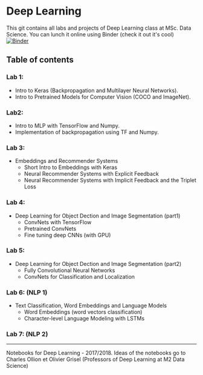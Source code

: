 # Deep Learning

This git contains all labs and projects of Deep Learning class at MSc. Data Science.
You can lunch it online using Binder (check it out it's cool) [![Binder](https://mybinder.org/badge.svg)](https://mybinder.org/v2/gh/imadelhanafi/Deep-Learning-Labs/master)

## Table of contents

### Lab 1: 
- Intro to Keras (Backpropagation and Multilayer Neural Networks).
- Intro to Pretrained Models for Computer Vision (COCO and ImageNet).

### Lab2:
- Intro to MLP with TensorFlow and Numpy.
- Implementation of backpropagation using TF and Numpy.


### Lab 3: 
- Embeddings and Recommender Systems
	- Short Intro to Embeddings with Keras
	- Neural Recommender Systems with Explicit Feedback
	- Neural Recommender Systems with Implicit Feedback and the Triplet Loss

### Lab 4:
- Deep Learning for Object Dection and Image Segmentation (part1)
	- ConvNets with TensorFlow
	- Pretrained ConvNets
	- Fine tuning deep CNNs (with GPU)

### Lab 5:
- Deep Learning for Object Dection and Image Segmentation (part2)
	- Fully Convolutional Neural Networks 
	- ConvNets for Classification and Localization

### Lab 6: (NLP 1)

- Text Classification, Word Embeddings and Language Models
	- Word Embeddings (word vectors classification)
	- Character-level Language Modeling with LSTMs
	
### Lab 7: (NLP 2)



----- 
Notebooks for Deep Learning - 2017/2018.
Ideas of the notebooks go to Charles Ollion et Olivier Grisel (Professors of Deep Learning at M2 Data Science)
